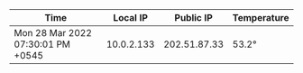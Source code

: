 | Time     | Local IP | Public IP | Temperature |
| ----------- | ----------- | ----------- | ----------- |
| Mon 28 Mar 2022 07:30:01 PM +0545      | 10.0.2.133     | 202.51.87.33  | 53.2° |
